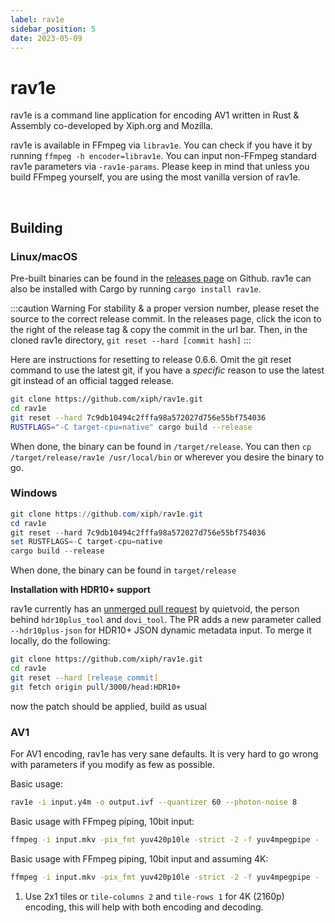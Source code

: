 ```yaml
---
label: rav1e
sidebar_position: 5
date: 2023-05-09
---
```


# rav1e

rav1e is a command line application for encoding AV1 written in Rust & Assembly co-developed by Xiph.org and Mozilla.

rav1e is available in FFmpeg via `librav1e`. You can check if you have it by running `ffmpeg -h encoder=librav1e`. You can input non-FFmpeg standard rav1e parameters via `-rav1e-params`. Please keep in mind that unless you build FFmpeg yourself, you are using the most vanilla version of rav1e.

&nbsp;&nbsp;

## Building

### Linux/macOS

Pre-built binaries can be found in the [releases page](https://github.com/xiph/rav1e/releases) on Github. rav1e can also be installed with Cargo by running `cargo install rav1e`. 

:::caution Warning
For stability & a proper version number, please reset the source to the correct release commit. In the releases page, click the icon to the right of the release tag & copy the commit in the url bar. Then, in the cloned rav1e directory, `git reset --hard [commit hash]`
:::

Here are instructions for resetting to release 0.6.6. Omit the git reset command to use the latest git, if you have a *specific* reason to use the latest git instead of an official tagged release.

```zsh
git clone https://github.com/xiph/rav1e.git
cd rav1e
git reset --hard 7c9db10494c2fffa98a572027d756e55bf754036
RUSTFLAGS="-C target-cpu=native" cargo build --release
```

When done, the binary can be found in `/target/release`. You can then `cp /target/release/rav1e /usr/local/bin` or wherever you desire the binary to go.

### Windows
```powershell
git clone https://github.com/xiph/rav1e.git
cd rav1e
git reset --hard 7c9db10494c2fffa98a572027d756e55bf754036
set RUSTFLAGS=-C target-cpu=native
cargo build --release
```
When done, the binary can be found in ``target/release``

**Installation with HDR10+ support**

rav1e currently has an [unmerged pull request](https://github.com/xiph/rav1e/pull/3000) by quietvoid, the person behind ``hdr10plus_tool`` and ``dovi_tool``. The PR adds a new parameter called ``--hdr10plus-json`` for HDR10+ JSON dynamic metadata input. To merge it locally, do the following:

```zsh
git clone https://github.com/xiph/rav1e.git
cd rav1e
git reset --hard [release commit]
git fetch origin pull/3000/head:HDR10+
```
now the patch should be applied, build as usual

### AV1

For AV1 encoding, rav1e has very sane defaults. It is very hard to go wrong with parameters if you modify as few as possible.

Basic usage:
```zsh
rav1e -i input.y4m -o output.ivf --quantizer 60 --photon-noise 8
```

Basic usage with FFmpeg piping, 10bit input:
```zsh
ffmpeg -i input.mkv -pix_fmt yuv420p10le -strict -2 -f yuv4mpegpipe - | rav1e - -o output.ivf --quantizer 80 --photon-noise 8
```

Basic usage with FFmpeg piping, 10bit input and assuming 4K:
```zsh
ffmpeg -i input.mkv -pix_fmt yuv420p10le -strict -2 -f yuv4mpegpipe - | rav1e - -o output.ivf --quantizer 68 --tile-columns 2 --tile-rows 1 --photon-noise 8
```

1. Use 2x1 tiles or ``tile-columns 2`` and ``tile-rows 1`` for 4K (2160p) encoding, this will help with both encoding and decoding.